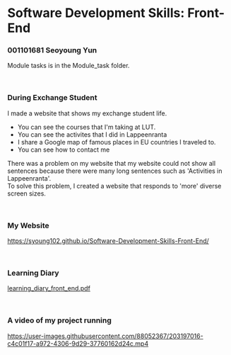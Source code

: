 # Software Development Skills: Front-End
### 001101681 Seoyoung Yun
Module tasks is in the Module_task folder.

<br>

### During Exchange Student
I made a website that shows my exchange student life.
- You can see the courses that I'm taking at LUT.
- You can see the activites that I did in Lappeenranta
- I share a Google map of famous places in EU countries I traveled to.
- You can see how to contact me

There was a problem on my website that my website could not show all sentences because there were many long sentences such as 'Activities in Lappeenranta'. <br>
To solve this problem, I created a website that responds to 'more' diverse screen sizes.

<br>

### My Website
https://syoung102.github.io/Software-Development-Skills-Front-End/

<br>

### Learning Diary
[learning_diary_front_end.pdf](https://github.com/syoung102/Software-Development-Skills-Front-End/files/10062307/learning_diary_front_end.pdf)

<br>

### A video of my project running
https://user-images.githubusercontent.com/88052367/203197016-c4c01f17-a972-4306-9d29-37760162d24c.mp4




